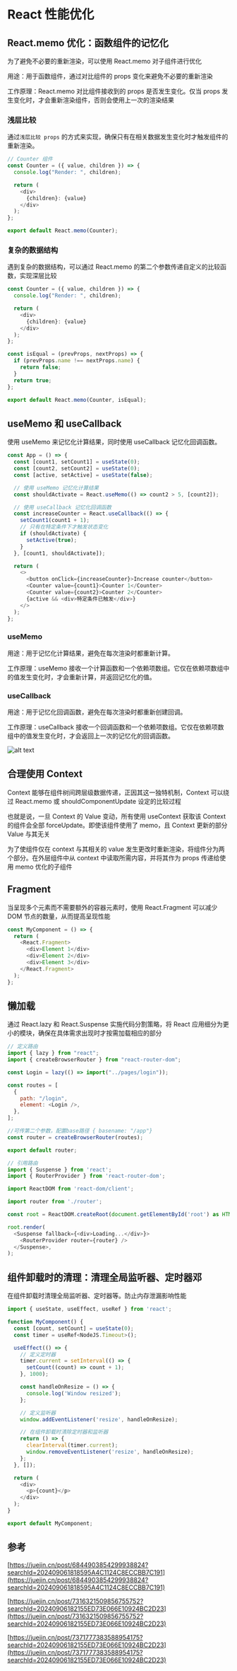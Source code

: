 # React 性能优化

## React.memo 优化：函数组件的记忆化

为了避免不必要的重新渲染，可以使用 React.memo 对子组件进行优化

用途：用于函数组件，通过对比组件的 props 变化来避免不必要的重新渲染

工作原理：React.memo 对比组件接收到的 props 是否发生变化。仅当 props 发生变化时，才会重新渲染组件，否则会使用上一次的渲染结果

### 浅层比较

通过`浅层比较 props` 的方式来实现，确保只有在相关数据发生变化时才触发组件的重新渲染。

```js
// Counter 组件
const Counter = ({ value, children }) => {
  console.log("Render: ", children);

  return (
    <div>
      {children}: {value}
    </div>
  );
};

export default React.memo(Counter);
```

### 复杂的数据结构

遇到复杂的数据结构，可以通过 React.memo 的第二个参数传递自定义的比较函数，实现深层比较

```js
const Counter = ({ value, children }) => {
  console.log("Render: ", children);

  return (
    <div>
      {children}: {value}
    </div>
  );
};

const isEqual = (prevProps, nextProps) => {
  if (prevProps.name !== nextProps.name) {
    return false;
  }
  return true;
};

export default React.memo(Counter, isEqual);
```

## useMemo 和 useCallback

使用 useMemo 来记忆化计算结果，同时使用 useCallback 记忆化回调函数。

```js
const App = () => {
  const [count1, setCount1] = useState(0);
  const [count2, setCount2] = useState(0);
  const [active, setActive] = useState(false);

  // 使用 useMemo 记忆化计算结果
  const shouldActivate = React.useMemo(() => count2 > 5, [count2]);

  // 使用 useCallback 记忆化回调函数
  const increaseCounter = React.useCallback(() => {
    setCount1(count1 + 1);
    // 只有在特定条件下才触发状态变化
    if (shouldActivate) {
      setActive(true);
    }
  }, [count1, shouldActivate]);

  return (
    <>
      <button onClick={increaseCounter}>Increase counter</button>
      <Counter value={count1}>Counter 1</Counter>
      <Counter value={count2}>Counter 2</Counter>
      {active && <div>特定条件已触发</div>}
    </>
  );
};
```

### useMemo

用途：用于记忆化计算结果，避免在每次渲染时都重新计算。

工作原理：useMemo 接收一个计算函数和一个依赖项数组。它仅在依赖项数组中的值发生变化时，才会重新计算，并返回记忆化的值。

### useCallback

用途：用于记忆化回调函数，避免在每次渲染时都重新创建回调。

工作原理：useCallback 接收一个回调函数和一个依赖项数组。它仅在依赖项数组中的值发生变化时，才会返回上一次的记忆化的回调函数。

![alt text](image-14.png)

## 合理使用 Context

Context 能够在组件树间跨层级数据传递，正因其这一独特机制，Context 可以绕过 React.memo 或 shouldComponentUpdate 设定的比较过程

也就是说，一旦 Context 的 Value 变动，所有使用 useContext 获取该 Context 的组件会全部 forceUpdate。即使该组件使用了 memo，且 Context 更新的部分 Value 与其无关

为了使组件仅在 context 与其相关的 value 发生更改时重新渲染，将组件分为两个部分。在外层组件中从 context 中读取所需内容，并将其作为 props 传递给使用 memo 优化的子组件

## Fragment

当呈现多个元素而不需要额外的容器元素时，使用 React.Fragment 可以减少 DOM 节点的数量，从而提高呈现性能

```js
const MyComponent = () => {
  return (
    <React.Fragment>
      <div>Element 1</div>
      <div>Element 2</div>
      <div>Element 3</div>
    </React.Fragment>
  );
};
```

## 懒加载

通过 React.lazy 和 React.Suspense 实施代码分割策略，将 React 应用细分为更小的模块，确保在具体需求出现时才按需加载相应的部分

```js
// 定义路由
import { lazy } from "react";
import { createBrowserRouter } from "react-router-dom";

const Login = lazy(() => import("../pages/login"));

const routes = [
  {
    path: "/login",
    element: <Login />,
  },
];

//可传第二个参数，配置base路径 { basename: "/app"}
const router = createBrowserRouter(routes);

export default router;

// 引用路由
import { Suspense } from 'react';
import { RouterProvider } from 'react-router-dom';

import ReactDOM from 'react-dom/client';

import router from './router';

const root = ReactDOM.createRoot(document.getElementById('root') as HTMLElement);

root.render(
  <Suspense fallback={<div>Loading...</div>}>
    <RouterProvider router={router} />
  </Suspense>,
);
```

## 组件卸载时的清理：清理全局监听器、定时器邓

在组件卸载时清理全局监听器、定时器等。防止内存泄漏影响性能

```js
import { useState, useEffect, useRef } from 'react';

function MyComponent() {
  const [count, setCount] = useState(0);
  const timer = useRef<NodeJS.Timeout>();

  useEffect(() => {
    // 定义定时器
    timer.current = setInterval(() => {
      setCount((count) => count + 1);
    }, 1000);

    const handleOnResize = () => {
      console.log('Window resized');
    };

    // 定义监听器
    window.addEventListener('resize', handleOnResize);

    // 在组件卸载时清除定时器和监听器
    return () => {
      clearInterval(timer.current);
      window.removeEventListener('resize', handleOnResize);
    };
  }, []);

  return (
    <div>
      <p>{count}</p>
    </div>
  );
}

export default MyComponent;
```

## 参考

[https://juejin.cn/post/6844903854299938824?searchId=202409061818595A4C1124C8ECCBB7C191](https://juejin.cn/post/6844903854299938824?searchId=202409061818595A4C1124C8ECCBB7C191)

[https://juejin.cn/post/7316321509856755752?searchId=20240906182155ED73E066E10924BC2D23](https://juejin.cn/post/7316321509856755752?searchId=20240906182155ED73E066E10924BC2D23)

[https://juejin.cn/post/7371777383588954175?searchId=20240906182155ED73E066E10924BC2D23](https://juejin.cn/post/7371777383588954175?searchId=20240906182155ED73E066E10924BC2D23)

